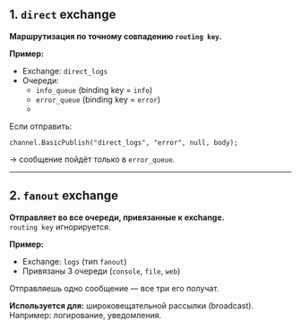 ## 1. `direct` exchange

**Маршрутизация по точному совпадению `routing key`.**

**Пример:**
- Exchange: `direct_logs`
- Очереди:
    - `info_queue` (binding key = `info`)
    - `error_queue` (binding key = `error`)
    - 
Если отправить:
```
channel.BasicPublish("direct_logs", "error", null, body);
```

→ сообщение пойдёт только в `error_queue`.

---

## 2. `fanout` exchange

**Отправляет во все очереди, привязанные к exchange.**  
`routing key` игнорируется.

**Пример:**

- Exchange: `logs` (тип `fanout`)
- Привязаны 3 очереди (`console`, `file`, `web`)

Отправляешь одно сообщение — все три его получат.

**Используется для:** широковещательной рассылки (broadcast).  
Например: логирование, уведомления.